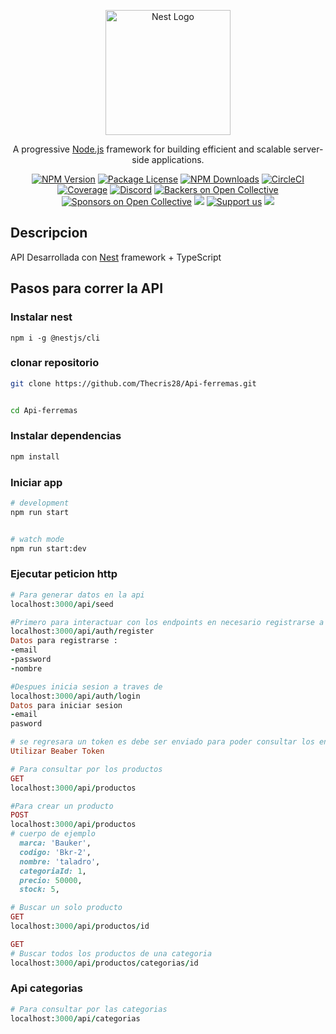 <p align="center">
  <a href="http://nestjs.com/" target="blank"><img src="https://nestjs.com/img/logo-small.svg" width="200" alt="Nest Logo" /></a>
</p>

[circleci-image]: https://img.shields.io/circleci/build/github/nestjs/nest/master?token=abc123def456
[circleci-url]: https://circleci.com/gh/nestjs/nest

  <p align="center">A progressive <a href="http://nodejs.org" target="_blank">Node.js</a> framework for building efficient and scalable server-side applications.</p>
    <p align="center">
<a href="https://www.npmjs.com/~nestjscore" target="_blank"><img src="https://img.shields.io/npm/v/@nestjs/core.svg" alt="NPM Version" /></a>
<a href="https://www.npmjs.com/~nestjscore" target="_blank"><img src="https://img.shields.io/npm/l/@nestjs/core.svg" alt="Package License" /></a>
<a href="https://www.npmjs.com/~nestjscore" target="_blank"><img src="https://img.shields.io/npm/dm/@nestjs/common.svg" alt="NPM Downloads" /></a>
<a href="https://circleci.com/gh/nestjs/nest" target="_blank"><img src="https://img.shields.io/circleci/build/github/nestjs/nest/master" alt="CircleCI" /></a>
<a href="https://coveralls.io/github/nestjs/nest?branch=master" target="_blank"><img src="https://coveralls.io/repos/github/nestjs/nest/badge.svg?branch=master#9" alt="Coverage" /></a>
<a href="https://discord.gg/G7Qnnhy" target="_blank"><img src="https://img.shields.io/badge/discord-online-brightgreen.svg" alt="Discord"/></a>
<a href="https://opencollective.com/nest#backer" target="_blank"><img src="https://opencollective.com/nest/backers/badge.svg" alt="Backers on Open Collective" /></a>
<a href="https://opencollective.com/nest#sponsor" target="_blank"><img src="https://opencollective.com/nest/sponsors/badge.svg" alt="Sponsors on Open Collective" /></a>
  <a href="https://paypal.me/kamilmysliwiec" target="_blank"><img src="https://img.shields.io/badge/Donate-PayPal-ff3f59.svg"/></a>
    <a href="https://opencollective.com/nest#sponsor"  target="_blank"><img src="https://img.shields.io/badge/Support%20us-Open%20Collective-41B883.svg" alt="Support us"></a>
  <a href="https://twitter.com/nestframework" target="_blank"><img src="https://img.shields.io/twitter/follow/nestframework.svg?style=social&label=Follow"></a>
</p>
  <!--[![Backers on Open Collective](https://opencollective.com/nest/backers/badge.svg)](https://opencollective.com/nest#backer)
  [![Sponsors on Open Collective](https://opencollective.com/nest/sponsors/badge.svg)](https://opencollective.com/nest#sponsor)-->

## Descripcion


API Desarrollada con [Nest](https://github.com/nestjs/nest) framework + TypeScript


## Pasos para correr la API


### Instalar nest


```
npm i -g @nestjs/cli
```
### clonar repositorio


```bash
git clone https://github.com/Thecris28/Api-ferremas.git


cd Api-ferremas
```
### Instalar dependencias
```bash
npm install
```


### Iniciar app


```bash
# development
npm run start


# watch mode
npm run start:dev


```


### Ejecutar peticion http


```ruby
# Para generar datos en la api
localhost:3000/api/seed

#Primero para interactuar con los endpoints en necesario registrarse a traves de :
localhost:3000/api/auth/register
Datos para registrarse : 
-email 
-password 
-nombre

#Despues inicia sesion a traves de 
localhost:3000/api/auth/login
Datos para iniciar sesion 
-email
pasword

# se regresara un token es debe ser enviado para poder consultar los endpoint que se listan a continuacion
Utilizar Beaber Token

# Para consultar por los productos
GET
localhost:3000/api/productos

#Para crear un producto
POST
localhost:3000/api/productos
# cuerpo de ejemplo
  marca: 'Bauker',
  codigo: 'Bkr-2',
  nombre: 'taladro',
  categoriaId: 1,
  precio: 50000,
  stock: 5,

# Buscar un solo producto
GET
localhost:3000/api/productos/id

GET
# Buscar todos los productos de una categoria
localhost:3000/api/productos/categorias/id


```
### Api categorias
```ruby
# Para consultar por las categorias
localhost:3000/api/categorias
```
